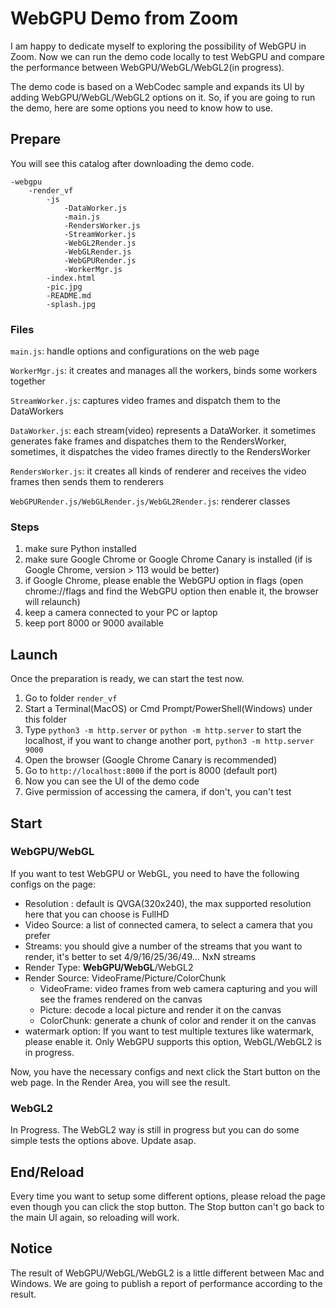 # WebGPU Demo from Zoom

I am happy to dedicate myself to exploring the possibility of WebGPU in Zoom. Now we can run the demo code locally to test WebGPU and compare the performance between WebGPU/WebGL/WebGL2(in progress).

The demo code is based on a WebCodec sample and expands its UI by adding WebGPU/WebGL/WebGL2 options on it. So, if you are going to run the demo, here are some options you need to know how to use.

## Prepare
You will see this catalog after downloading the demo code.


    -webgpu
        -render_vf
            -js
                -DataWorker.js
                -main.js
                -RendersWorker.js
                -StreamWorker.js
                -WebGL2Render.js
                -WebGLRender.js
                -WebGPURender.js
                -WorkerMgr.js
            -index.html
            -pic.jpg
            -README.md
            -splash.jpg

### Files
`main.js`: handle options and configurations on the web page

`WorkerMgr.js`: it creates and manages all the workers, binds some workers together

`StreamWorker.js`: captures video frames and dispatch them to the DataWorkers

`DataWorker.js`: each stream(video) represents a DataWorker. it sometimes generates fake frames and dispatches them to the RendersWorker, sometimes, it dispatches the video frames directly to the RendersWorker

`RendersWorker.js`: it creates all kinds of renderer and receives the video frames then sends them to renderers

`WebGPURender.js/WebGLRender.js/WebGL2Render.js`: renderer classes

### Steps
1. make sure Python installed
2. make sure Google Chrome or Google Chrome Canary is installed (if is Google Chrome, version > 113 would be better)
3. if Google Chrome, please enable the WebGPU option in flags (open chrome://flags and find the WebGPU option then enable it, the browser will relaunch)
4. keep a camera connected to your PC or laptop
5. keep port 8000 or 9000 available

## Launch
Once the preparation is ready, we can start the test now.
1. Go to folder `render_vf`
2. Start a Terminal(MacOS) or Cmd Prompt/PowerShell(Windows) under this folder
3. Type `python3 -m http.server` or `python -m http.server` to start the localhost, if you want to change another port, `python3 -m http.server 9000`
4. Open the browser (Google Chrome Canary is recommended)
5. Go to `http://localhost:8000` if the port is 8000 (default port)
6. Now you can see the UI of the demo code
7. Give permission of accessing the camera, if don't, you can't test

## Start

### WebGPU/WebGL
If you want to test WebGPU or WebGL, you need to have the following configs on the page:

- Resolution : default is QVGA(320x240), the max supported resolution here that you can choose is FullHD
- Video Source: a list of connected camera, to select a camera that you prefer
- Streams: you should give a number of the streams that you want to render, it's better to set 4/9/16/25/36/49... NxN streams
- Render Type: **WebGPU/WebGL**/WebGL2
- Render Source: VideoFrame/Picture/ColorChunk
    - VideoFrame: video frames from web camera capturing and you will see the frames rendered on the canvas
    - Picture: decode a local picture and render it on the canvas
    - ColorChunk: generate a chunk of color and render it on the canvas
- watermark option: If you want to test multiple textures like watermark, please enable it. Only WebGPU supports this option, WebGL/WebGL2 is in progress.

Now, you have the necessary configs and next click the Start button on the web page.
In the Render Area, you will see the result.

### WebGL2
In Progress. The WebGL2 way is still in progress but you can do some simple tests the options above.
Update asap.

## End/Reload
Every time you want to setup some different options, please reload the page even though you can click the stop button. The Stop button can't go back to the main UI again, so reloading will work.

## Notice
The result of WebGPU/WebGL/WebGL2 is a little different between Mac and Windows. We are going to publish a report of performance according to the result. 
